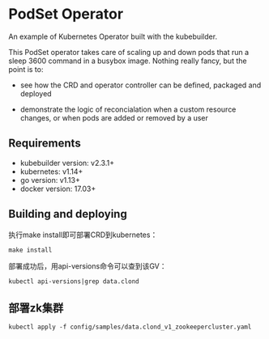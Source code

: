 # PodSet Operator
An example of Kubernetes Operator built with the kubebuilder.

This PodSet operator takes care of scaling up and down pods that run a sleep 3600 command in a busybox image. Nothing really fancy, but the point is to:

- see how the CRD and operator controller can be defined, packaged and deployed

- demonstrate the logic of reconcialation when a custom resource changes, or when pods are added or removed by a user

## Requirements
- kubebuilder version: v2.3.1+
- kubernetes: v1.14+
- go version: v1.13+
- docker version: 17.03+
## Building and deploying
执行make install即可部署CRD到kubernetes：
```shell
make install
```
部署成功后，用api-versions命令可以查到该GV：
```shell
kubectl api-versions|grep data.clond
```
## 部署zk集群
```shell
kubectl apply -f config/samples/data.clond_v1_zookeepercluster.yaml
```
